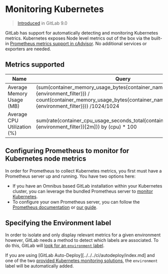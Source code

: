 # Monitoring Kubernetes
> [Introduced](https://gitlab.com/gitlab-org/gitlab-ce/merge_requests/8935) in GitLab 9.0

GitLab has support for automatically detecting and monitoring Kubernetes metrics. Kubernetes exposes Node level metrics out of the box via the built-in [Prometheus metrics support in cAdvisor](https://github.com/google/cadvisor). No additional services or exporters are needed.

## Metrics supported

| Name | Query |
| ---- | ----- |
| Average Memory Usage (MB) | (sum(container_memory_usage_bytes{container_name!="POD",%{environment_filter}}) / count(container_memory_usage_bytes{container_name!="POD",%{environment_filter}})) /1024/1024 |
| Average CPU Utilization (%) | sum(rate(container_cpu_usage_seconds_total{container_name!="POD",%{environment_filter}}[2m])) by (cpu)  * 100 |

## Configuring Prometheus to monitor for Kubernetes node metrics

In order for Prometheus to collect Kubernetes metrics, you first must have a
Prometheus server up and running. You have two options here:

- If you have an Omnibus based GitLab installation within your Kubernetes cluster, you can leverage the bundled Prometheus server to [monitor Kubernetes](../../../../administration/monitoring/prometheus/index.md#configuring-prometheus-to-monitor-kubernetes).
- To configure your own Prometheus server, you can follow the [Prometheus documentation](https://prometheus.io/docs/introduction/overview/) or [our guide](../../../../administration/monitoring/prometheus/index.md#configuring-your-own-prometheus-server-within-kubernetes).

## Specifying the Environment label

In order to isolate and only display relevant metrics for a given environment
however, GitLab needs a method to detect which labels are associated. To do this, GitLab will [look for an `environment` label](metrics.md#identifying-environments).

If you are using [GitLab Auto-Deploy][../../../ci/autodeploy/index.md] and one of the two [provided Kubernetes monitoring solutions](../prometheus.md#getting-started-with-prometheus-monitoring), the `environment` label will be automatically added.
